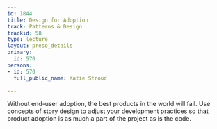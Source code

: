 ```yaml
---
id: 1844
title: Design for Adoption
track: Patterns & Design
trackid: 58
type: lecture
layout: preso_details
primary:
  id: 570
persons:
- id: 570
  full_public_name: Katie Stroud

---
```

Without end-user adoption, the best products in the world will fail. Use concepts of story design to adjust your development practices so that product adoption is as much a part of the project as is the code.